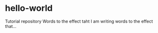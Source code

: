 # hello-world
Tutorial repository
Words to the effect taht I am writing words to the effect that...
